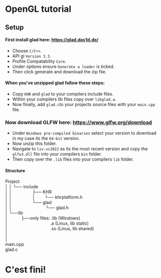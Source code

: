 # OpenGL tutorial
## Setup
#### First install glad here: https://glad.dav1d.de/
  - Choose `C/C++`.
  - API gl `Version 3.3`.
  - Profile Compatability `Core`.
  - Under options ensure `Generate a loader` is ticked.
  - Then click generate and download the zip file.
#### When you've unzipped glad follow these steps:
   - Copy `KHR` and `glad` to your compilers include files.
   - Within your compilers lib files copy over `libglad.a`.
   - Now finally, add `glad.c`to your projects source files with your `main.cpp` file.


### Now download GLFW here: https://www.glfw.org/download  
  - Under `Windows pre-compiled binaries` select your version to download in my case its the `64-bit` version.
  - Now unzip this folder.
  - Navigate to `liv-vc2022` as its the most recent version and copy the `glfw3.dll` file into your compilers `bin` folder.
  - Then copy over the `.lib` files into your compilers `lib` folder.
#### Structure

Project\
 │ │ └── include\
 │ │      &nbsp;&nbsp;&nbsp;&nbsp;&nbsp;&nbsp;&nbsp;&nbsp;&nbsp;&nbsp;&nbsp;&nbsp;&nbsp;&nbsp;&nbsp;&nbsp;├── KHR\
 │ │      &nbsp;&nbsp;&nbsp;&nbsp;&nbsp;&nbsp;&nbsp;&nbsp;&nbsp;&nbsp;&nbsp;&nbsp;&nbsp;&nbsp;&nbsp;&nbsp;│&nbsp;&nbsp;&nbsp;&nbsp;&nbsp;&nbsp;&nbsp;&nbsp;└── khrplatform.h\
 │ │      &nbsp;&nbsp;&nbsp;&nbsp;&nbsp;&nbsp;&nbsp;&nbsp;&nbsp;&nbsp;&nbsp;&nbsp;&nbsp;&nbsp;&nbsp;&nbsp;└── glad\
 │ │      &nbsp;&nbsp;&nbsp;&nbsp;&nbsp;&nbsp;&nbsp;&nbsp;&nbsp;&nbsp;&nbsp;&nbsp;&nbsp;&nbsp;&nbsp;&nbsp;&nbsp;&nbsp;&nbsp;&nbsp;&nbsp;&nbsp;&nbsp;&nbsp;&nbsp;&nbsp;&nbsp;└── glad.h\
 │&nbsp;└──lib\
 │&nbsp;&nbsp;&nbsp;&nbsp;&nbsp;&nbsp;&nbsp;&nbsp;&nbsp;&nbsp;&nbsp;├──only files: .lib (Windows) \
 │&nbsp;&nbsp;&nbsp;&nbsp;&nbsp;&nbsp;&nbsp;&nbsp;&nbsp;&nbsp;&nbsp;&nbsp;&nbsp;&nbsp;&nbsp;&nbsp;&nbsp;&nbsp;&nbsp;&nbsp;&nbsp;&nbsp;&nbsp;&nbsp;&nbsp;&nbsp;&nbsp;&nbsp;&nbsp;&nbsp;&nbsp;&nbsp;&nbsp;&nbsp;&nbsp;.a (Linux, lib static) \
 │&nbsp;&nbsp;&nbsp;&nbsp;&nbsp;&nbsp;&nbsp;&nbsp;&nbsp;&nbsp;&nbsp;&nbsp;&nbsp;&nbsp;&nbsp;&nbsp;&nbsp;&nbsp;&nbsp;&nbsp;&nbsp;&nbsp;&nbsp;&nbsp;&nbsp;&nbsp;&nbsp;&nbsp;&nbsp;&nbsp;&nbsp;&nbsp;&nbsp;&nbsp;&nbsp;.so (Linus, lib shared) \
 │ \
 │ \
 main.cpp \
 glad.c 
# C'est fini!
